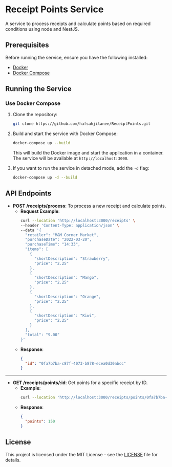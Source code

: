 # Receipt Points Service

A service to process receipts and calculate points based on required conditions using node and NestJS.

## Prerequisites

Before running the service, ensure you have the following installed:

- [Docker](https://www.docker.com/get-started) 
- [Docker Compose](https://docs.docker.com/compose/install/)

## Running the Service

### Use Docker Compose

1. Clone the repository:
    ```bash
    git clone https://github.com/hafsahjilanee/ReceiptPoints.git
    ```

2. Build and start the service with Docker Compose:
    ```bash
    docker-compose up --build
    ```

    This will build the Docker image and start the application in a container. The service will be available at `http://localhost:3000`.

3. If you want to run the service in detached mode, add the `-d` flag:
    ```bash
    docker-compose up -d --build
    ```


## API Endpoints

- **POST /receipts/process**: To process a new receipt and calculate points.
    - **Request Example**:
      ```bash
      curl --location 'http://localhost:3000/receipts' \
      --header 'Content-Type: application/json' \
      --data '{
        "retailer": "M&M Corner Market",
        "purchaseDate": "2022-03-20",
        "purchaseTime": "14:33",
        "items": [
          {
            "shortDescription": "Strawberry",
            "price": "2.25"
          },
          {
            "shortDescription": "Mango",
            "price": "2.25"
          },
          {
            "shortDescription": "Orange",
            "price": "2.25"
          },
          {
            "shortDescription": "Kiwi",
            "price": "2.25"
          }
        ],
        "total": "9.00"
      }'
      ```
    - **Response**:
      ```json
      {
        "id": "0fa7b7ba-c87f-4073-b878-ecea0d30abcc"
      }
      ```

---

- **GET /receipts/points/:id**: Get points for a specific receipt by ID.
    - **Example**:
      ```bash
      curl --location 'http://localhost:3000/receipts/points/0fa7b7ba-c87f-4073-b878-ecea0d30abcc'
      ```
    - **Response**:
      ```json
      {
        "points": 150
      }
      ```

## License

This project is licensed under the MIT License - see the [LICENSE](LICENSE) file for details.
